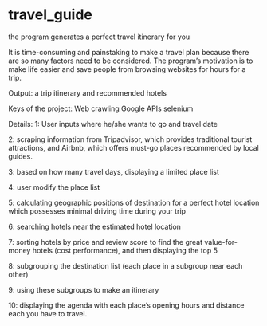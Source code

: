 # travel_guide
the program generates a perfect travel itinerary for you

It is time-consuming and painstaking to make a travel plan because there are so many factors need to be considered.  The program’s motivation is to make life easier and save people from browsing websites for hours for a trip.

Output: a trip itinerary and recommended hotels

Keys of the project:
Web crawling
Google APIs
selenium

Details:
1: User inputs where he/she wants to go and travel date

2: scraping information from Tripadvisor, which provides traditional tourist attractions,  and Airbnb, which offers must-go places recommended by local guides.

3: based on how many travel days, displaying a limited place list

4: user modify the place list

5: calculating geographic positions of destination for a perfect hotel location which possesses minimal driving time during your trip

6: searching hotels near the estimated hotel location

7: sorting hotels by price and review score to find the great value-for-money hotels (cost performance), and then displaying the top 5

8: subgrouping the destination list (each place in a subgroup near each other) 

9: using these subgroups to make an itinerary

10: displaying the agenda with each place’s opening hours and distance each you have to travel.


